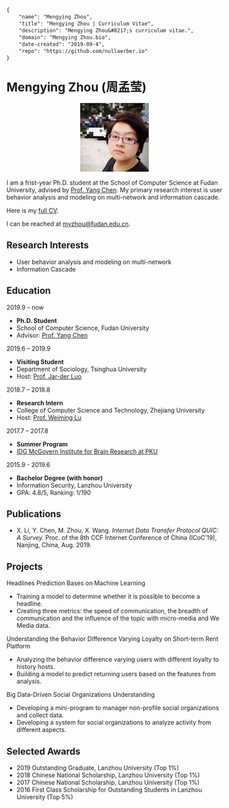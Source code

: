 ```bio-meta
{
    "name": "Mengying Zhou",
    "title": "Mengying Zhou | Curriculum Vitae",
    "description": "Mengying Zhou&#8217;s curriculum vitae.",
    "domain": "Mengying Zhou.bio",
    "date-created": "2019-09-4",
    "repo": "https://github.com/nullaerber.io"
}
```

# Mengying Zhou<span aria-hidden="true"> (</span><span lang="zh-CN">周孟莹</span><span aria-hidden="true">)</span>

<figure class="gl-page-background gl-float-right" style="text-align: center;"><img src="/myzhou/avatar.jpg" alt="A photo of me" width="160" height="160" style="max-width: 160px;" /></figure>

I am a frist-year Ph.D. student at the School of Computer Science at Fudan University, advised by [Prof. Yang Chen](https://chenyang03.wordpress.com). My primary research interest is user behavior analysis and modeling on multi-network and information cascade.

Here is my [full CV](https://nullaerber.github.io/myzhou/myzhou_cv.pdf).

I can be reached at <a href="mailto:myzhou@fudan.edu.cn">myzhou@fudan.edu.cn</a>.

## Research Interests
- User behavior analysis and modeling on multi-network
- Information Cascade

## Education                                                                      
2019.9 – now
  - __Ph.D. Student__
  - School of Computer Science, Fudan University
  - Advisor: [Prof. Yang Chen](https://chenyang03.wordpress.com/)

2019.6 – 2019.9
  - __Visiting Student__
  - Department of Sociology, Tsinghua University
  - Host: [Prof. Jar-der Luo](https://www.tsinghua.edu.cn/publish/Socen/2754/2010/20101224015637956554986/20101224015637956554986_.html)

2018.7 – 2018.8
  - __Research Intern__
  - College of Computer Science and Technology, Zhejiang University
  - Host: [Prof. Weiming Lu](http://www.dcd.zju.edu.cn/62105458/9c814f1f660e526f65596388)

2017.7 – 2017.8
  - __Summer Program__
  - [IDG McGovern Institute for Brain Research at PKU](http://mgv.pku.edu.cn/english/index.htm) 

2015.9 - 2019.6
  - __Bachelor Degree (with honor)__
  - Information Security, Lanzhou University 
  - GPA: 4.8/5, Ranking: 1/190

## Publications
- X. Li, Y. Chen, M. Zhou, X. Wang. _Internet Data Transfer Protocol QUIC: A Survey._ Proc. of the 8th CCF Internet Conference of China (ICoC’19), Nanjing, China, Aug. 2019.

## Projects
Headlines Prediction Bases on Machine Learning
- Training a model to determine whether it is possible to become a headline.
- Creating three metrics: the speed of communication, the breadth of communication and the influence of the topic with micro-media and We Media data.

Understanding the Behavior Difference Varying Loyalty on Short-term Rent Platform
- Analyzing the behavior difference varying users with different loyalty to history hosts.
- Building a model to predict returning users based on the features from analysis.

Big Data-Driven Social Organizations Understanding
- Developing a mini-program to manager non-profile social organizations and collect data.
- Developing a system for social organizations to analyze activity from different aspects.

## Selected Awards                                                        
- 2019 Outstanding Graduate, Lanzhou University (Top 1%)
- 2018 Chinese National Scholarship, Lanzhou University (Top 1%)
- 2017 Chinese National Scholarship, Lanzhou University (Top 1%)
- 2016 First Class Scholarship for Outstanding Students in Lanzhou University (Top 5%)

